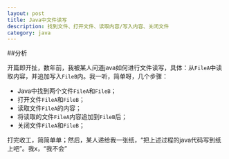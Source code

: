 ```yaml
---
layout: post
title: Java中文件读写
description: 找到文件、打开文件、读取内容/写入内容、关闭文件
category: java
---
```


##分析

开篇即开扯，数年前，我被某人问道java如何进行文件读写，具体：从`FileA`中读取内容，并追加写入`FileB`内。我一听，简单呀，几个步骤：

* Java中找到两个文件`FileA`和`FileB`；
* 打开文件`FileA`和`FileB`；
* 读取文件`FileA`的内容；
* 将读取的文件`FileA`内容追加到`FileB`后；
* 关闭文件`FileA`和`FileB`；

打完收工，简简单单；然后，某人递给我一张纸，“把上述过程的java代码写到纸上吧”。我x，“我不会”




































[NingG]:    http://ningg.github.com  "NingG"





